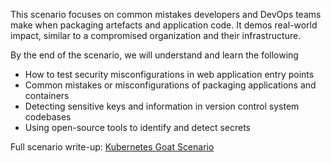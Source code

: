
This scenario focuses on common mistakes developers and DevOps teams make when packaging artefacts and application code. It demos real-world impact, similar to a compromised organization and their infrastructure.

By the end of the scenario, we will understand and learn the following

- How to test security misconfigurations in web application entry points
- Common mistakes or misconfigurations of packaging applications and containers
- Detecting sensitive keys and information in version control system codebases
- Using open-source tools to identify and detect secrets

Full scenario write-up: [Kubernetes Goat Scenario](https://madhuakula.com/kubernetes-goat/docs/scenarios/scenario-1)